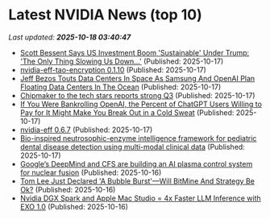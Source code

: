 # Latest NVIDIA News (top 10)
_Last updated: **2025-10-18 03:40:47**_

- [Scott Bessent Says US Investment Boom 'Sustainable' Under Trump: 'The Only Thing Slowing Us Down...'](https://finance.yahoo.com/news/scott-bessent-says-us-investment-023111948.html) (Published: 2025-10-17)
- [nvidia-eff-tao-encryption 0.1.10](https://pypi.org/project/nvidia-eff-tao-encryption/0.1.10/) (Published: 2025-10-17)
- [Jeff Bezos Touts Data Centers In Space As Samsung And OpenAI Plan Floating Data Centers In The Ocean](https://finance.yahoo.com/news/jeff-bezos-touts-data-centers-013131234.html) (Published: 2025-10-17)
- [Chipmaker to the tech stars reports strong Q3](https://www.phonearena.com/news/top-foundry-reports-strong-earnings_id174860) (Published: 2025-10-17)
- [If You Were Bankrolling OpenAI, the Percent of ChatGPT Users Willing to Pay for It Might Make You Break Out in a Cold Sweat](https://biztoc.com/x/3cc7f935bf17c32e) (Published: 2025-10-17)
- [nvidia-eff 0.6.7](https://pypi.org/project/nvidia-eff/0.6.7/) (Published: 2025-10-17)
- [Bio-inspired neutrosophic-enzyme intelligence framework for pediatric dental disease detection using multi-modal clinical data](https://www.nature.com/articles/s41598-025-21923-5) (Published: 2025-10-17)
- [Google’s DeepMind and CFS are building an AI plasma control system for nuclear fusion](https://siliconangle.com/2025/10/16/googles-deepmind-cfs-building-ai-plasma-control-system-nuclear-fusion/) (Published: 2025-10-16)
- [Tom Lee Just Declared 'A Bubble Burst'—Will BitMine And Strategy Be Ok?](https://finance.yahoo.com/news/tom-lee-just-declared-bubble-233105803.html) (Published: 2025-10-16)
- [Nvidia DGX Spark and Apple Mac Studio = 4x Faster LLM Inference with EXO 1.0](https://blog.exolabs.net/nvidia-dgx-spark) (Published: 2025-10-16)
